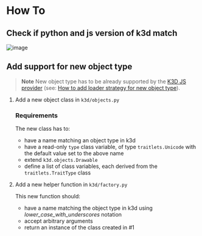 # How To

## Check if python and js version of k3d match

![image](https://user-images.githubusercontent.com/5256837/178248398-8805dcac-b2e3-4618-a316-30ca01fdd20f.png)


## Add support for new object type

> **Note**
New object type has to be already supported by the [K3D JS provider](js/src/providers/threejs/objects)
(see: [How to add loader strategy for new object type](js/HOW-TO.md)).

1. Add a new object class in `k3d/objects.py`

    ### Requirements

    The new class has to:
    * have a name matching an object type in k3d
    * have a read-only `type` class variable, of type `traitlets.Unicode` with the default value
      set to the above name
    * extend `k3d.objects.Drawable`
    * define a list of class variables, each derived from the `traitlets.TraitType` class

2. Add a new helper function in `k3d/factory.py`

    This new function should:
    * have a name matching the object type in k3d using *lower_case_with_underscores* notation
    * accept arbitrary arguments
    * return an instance of the class created in #1
